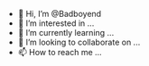 - 👋 Hi, I’m @Badboyend
- 👀 I’m interested in ...
- 🌱 I’m currently learning ...
- 💞️ I’m looking to collaborate on ...
- 📫 How to reach me ...

<!---
Badboyend/Badboyend is a ✨ special ✨ repository because its `README.md` (this file) appears on your GitHub profile.
You can click the Preview link to take a look at your changes.
--->
